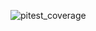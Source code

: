 
![pitest_coverage](https://user-images.githubusercontent.com/112586484/219864656-5be2bfa8-07bf-42f9-ae78-5438d9402ba6.png)

